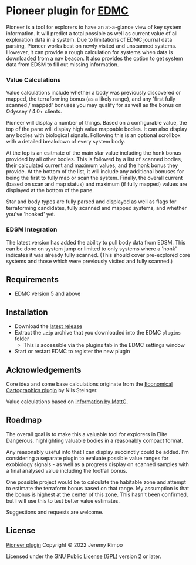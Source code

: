 # Pioneer plugin for [EDMC](https://github.com/Marginal/EDMarketConnector/wiki)

Pioneer is a tool for explorers to have an at-a-glance view of key system information. It will predict a total possible
as well as current value of all exploration data in a system. Due to limitations of EDMC journal data parsing,
Pioneer works best on newly visited and unscanned systems. However, it can provide a rough calculation for systems
when data is downloaded from a nav beacon. It also provides the option to get system data from EDSM to fill out missing
information.


### Value Calculations
Value calculations include whether a body was previously discovered or mapped, the terraforming bonus (as a likely
range), and any 'first fully scanned / mapped' bonuses you may qualify for as well as the bonus on Odyssey / 4.0+
clients.

Pioneer will display a number of things. Based on a configurable value, the top of the pane will display high value
mappable bodies. It can also display any bodies with biological signals. Following this is an optional scrollbox with
a detailed breakdown of every system body.

At the top is an esitmate of the main star value including the honk bonus provided by all other bodies.
This is followed by a list of scanned bodies, their calculated current and maximum values, and the honk
bonus they provide. At the bottom of the list, it will include any additional bonuses for being the first to fully map
or scan the system. Finally, the overall current (based on scan and map status) and maximum (if fully mapped) values are
displayed at the bottom of the pane.

Star and body types are fully parsed and displayed as well as flags for terraforming candidates, fully scanned and
mapped systems, and whether you've 'honked' yet.

### EDSM Integration
The latest version has added the ability to pull body data from EDSM. This can be done on system jump or limited to only
systems where a 'honk' indicates it was already fully scanned. (This should cover pre-explored core systems and those
which were previously visited and fully scanned.)

## Requirements
* EDMC version 5 and above

## Installation
* Download the [latest release]
* Extract the `.zip` archive that you downloaded into the EDMC `plugins` folder
  * This is accessible via the plugins tab in the EDMC settings window
* Start or restart EDMC to register the new plugin

## Acknowledgements

Core idea and some base calculations originate from the [Economical Cartographics plugin][EcCon] by Nils Steinger.

Value calculations based on [information by MattG](https://forums.frontier.co.uk/threads/exploration-value-formulae.232000/).

## Roadmap

The overall goal is to make this a valuable tool for explorers in Elite Dangerous, highlighting valuable bodies in a
reasonably compact format.

Any reasonably useful info that I can display succinctly could be added. I'm considering a separate plugin to evaluate
possible value ranges for exobiology signals - as well as a progress display on scanned samples with a final analysed
value including the footfall bonus.

One possible project would be to calculate the habitable zone and attempt to estimate the terraform bonus based on that
range. My assumption is that the bonus is highest at the center of this zone. This hasn't been confirmed, but I will use
this to test better value estimates.

Suggestions and requests are welcome.

## License

[Pioneer plugin][Pioneer] Copyright © 2022 Jeremy Rimpo

Licensed under the [GNU Public License (GPL)][GPLv2] version 2 or later.

[EDMC]: https://github.com/EDCD/EDMarketConnector/wiki
[Pioneer]: https://github.com/Silarn/EDMC-Pioneer
[EcCon]: https://github.com/n-st/EDMC-EconomicalCartographics
[latest release]: https://github.com/Silarn/EDMC-Pioneer/releases/latest
[GPLv2]: http://www.gnu.org/licenses/gpl-2.0.html
